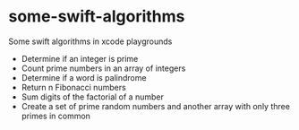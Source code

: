 # some-swift-algorithms
Some swift algorithms in xcode playgrounds

- Determine if an integer is prime 
- Count prime numbers in an array of integers
- Determine if a word is palindrome
- Return n Fibonacci numbers
- Sum digits of the factorial of a number
- Create a set of prime random numbers and another array with only three primes in common
